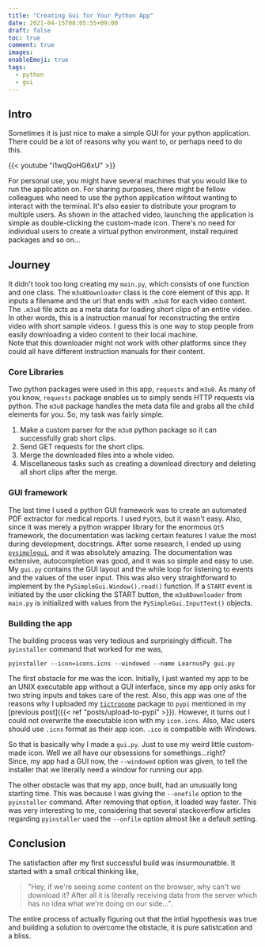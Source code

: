 ```yaml
---
title: "Creating Gui for Your Python App"
date: 2021-04-15T08:05:55+09:00
draft: false
toc: true
comment: true
images:
enableEmoji: true
tags:
  - python
  - gui
---
```


## Intro

Sometimes it is just nice to make a simple GUI for your python application. There could be a lot of reasons why you want to, or perhaps need to do this.

{{< youtube "i1wqQoHG6xU" >}}

For personal use, you might have several machines that you would like to run the application on. For sharing purposes, there might be fellow colleagues who need to use the python application wihtout wanting to interact with the terminal. It's also easier to distribute your program to multiple users. As shown in the attached video, launching the application is simple as double-clicking the custom-made icon. There's no need for individual users to create a virtual python environment, install required packages and so on...

## Journey

It didn't took too long creating my `main.py`, which consists of one function and one class. The `m3u8Downloader` class is the core element of this app. It inputs a filename and the url that ends with `.m3u8` for each video content. The `.m3u8` file acts as a meta data for loading short clips of an entire video. In other words, this is a instruction manual for reconstructing the entire video with short sample videos. I guess this is one way to stop people from easily downloading a video content to their local machine.  
Note that this downloader might not work with other platforms since they could all have different instruction manuals for their content.

### Core Libraries

Two python packages were used in this app, `requests` and `m3u8`. As many of you know, `requests` package enables us to simply sends HTTP requests via python. The `m3u8` package handles the meta data file and grabs all the child elements for you. So, my task was fairly simple.

1. Make a custom parser for the `m3u8` python package so it can successfully grab short clips.
2. Send GET requests for the short clips.
3. Merge the downloaded files into a whole video.
4. Miscellaneous tasks such as creating a download directory and deleting all short clips after the merge.

### GUI framework

The last time I used a python GUI framework was to create an automated PDF extractor for medical reports. I used `PyQt5`, but it wasn't easy. Also, since it was merely a python wrapper library for the enormous `Qt5` framework, the documentation was lacking certain features I value the most during development, docstrings. After some research, I ended up using [`pysimplegui`](https://pysimplegui.readthedocs.io/en/latest/), and it was absolutely amazing. The documentation was extensive, autocompletion was good, and it was so simple and easy to use.  
My `gui.py` contains the GUI layout and the while loop for listening to events and the values of the user input. This was also very straightforward to implement by the `PySimpleGui.Window().read()` function. If a `START` event is initiated by the user clicking the START button, the `m3u8Downloader` from `main.py` is initialized with values from the `PySimpleGui.InputText()` objects.

### Building the app

The building process was very tedious and surprisingly difficult. The `pyinstaller` command that worked for me was,

```shell
pyinstaller --icon=icons.icns --windowed --name LearnusPy gui.py
```

The first obstacle for me was the icon. Initially, I just wanted my app to be an UNIX executable app without a GUI interface, since my app only asks for two string inputs and takes care of the rest. Also, this app was one of the reasons why I uploaded my [`tictronome`](https://pypi.org/project/tictronome/) package to `pypi` mentioned in my [previous post]({{< ref "posts/upload-to-pypi" >}}). However, it turns out I could not overwrite the executable icon with my `icon.icns`. Also, Mac users should use `.icns` format as their app icon. `.ico` is compatible with Windows.

So that is basically why I made a `gui.py`. Just to use my weird little custom-made icon. Well we all have our obsessions for somethings...right?  
Since, my app had a GUI now, the `--windowed` option was given, to tell the installer that we literally need a window for running our app.

The other obstacle was that my app, once built, had an unusually long starting time. This was because I was giving the `--onefile` option to the `pyinstaller` command. After removing that option, it loaded way faster. This was very interesting to me, considering that several stackoverflow articles regarding `pyinstaller` used the `--onfile` option almost like a default setting.

## Conclusion

The satisfaction after my first successful build was insurmounatble. It started with a small critical thinking like,

> "Hey, if we're seeing some content on the browser, why can't we download it? After all it is literally receiving data from the server which has no idea what we're doing on our side...".

The entire process of actually figuring out that the intial hypothesis was true and building a solution to overcome the obstacle, it is pure satistcation and a bliss.
